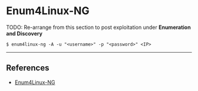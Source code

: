 # Enum4Linux-NG

TODO: Re-arrange from this section to post exploitation under **Enumeration and Discovery**

```
$ enum4linux-ng -A -u "<username>" -p "<password>" <IP>
```

---
## References

- [Enum4Linux-NG](https://github.com/cddmp/enum4linux-ng)